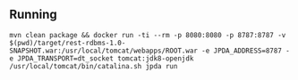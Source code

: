 Running
-
    mvn clean package && docker run -ti --rm -p 8080:8080 -p 8787:8787 -v $(pwd)/target/rest-rdbms-1.0-SNAPSHOT.war:/usr/local/tomcat/webapps/ROOT.war -e JPDA_ADDRESS=8787 -e JPDA_TRANSPORT=dt_socket tomcat:jdk8-openjdk /usr/local/tomcat/bin/catalina.sh jpda run